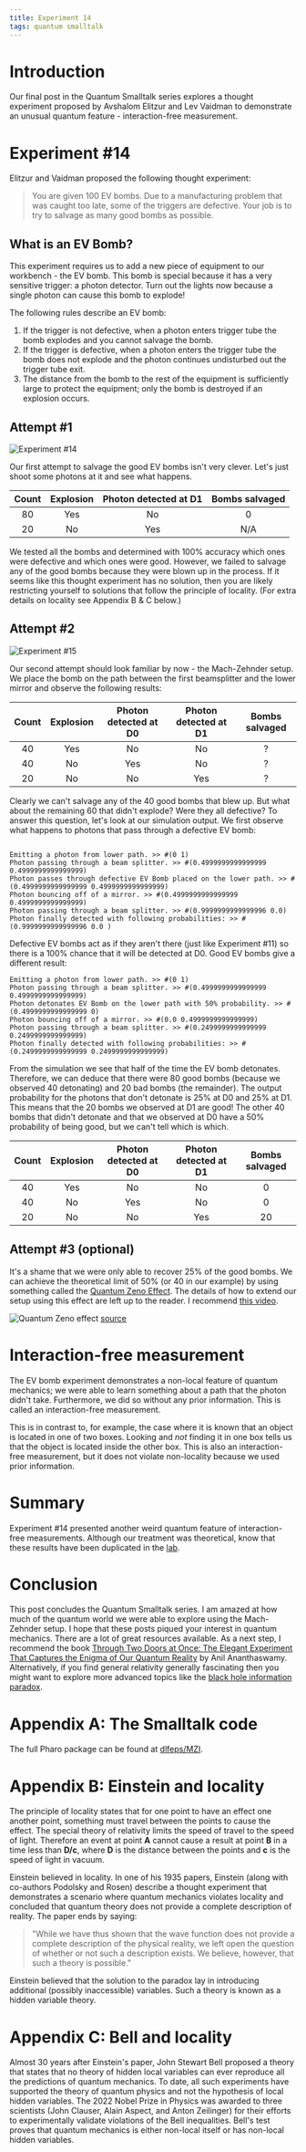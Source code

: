 ```yaml
---
title: Experiment 14
tags: quantum smalltalk
---
```



# Introduction
Our final post in the Quantum Smalltalk series explores a thought experiment proposed by Avshalom Elitzur and Lev Vaidman to demonstrate an unusual quantum feature - interaction-free measurement.

# Experiment #14
Elitzur and  Vaidman proposed the following thought experiment: 

>You are given 100 EV bombs. Due to a manufacturing problem that was caught too late, some of the triggers are defective. Your job is to try to salvage as many good bombs as possible.

## What is an EV Bomb?
This experiment requires us to add a new piece of equipment to our workbench - the EV bomb. This bomb is special because it has a very sensitive trigger: a photon detector. Turn out the lights now because a single photon can cause this bomb to explode! 

The following rules describe an EV bomb:
1. If the trigger is not defective, when a photon enters trigger tube the bomb explodes and you cannot salvage the bomb.
2. If the trigger is defective, when a photon enters the trigger tube the bomb does not explode and the photon continues undisturbed out the trigger tube exit. 
3. The distance from the bomb to the rest of the equipment is sufficiently large to protect the equipment; only the bomb is destroyed if an explosion occurs. 

## Attempt #1 
![Experiment #14](/assets/images/exp14.png "Experiment #14")

Our first attempt to salvage the good EV bombs isn't very clever. Let's just shoot some photons at it and see what happens. 

| Count | Explosion | Photon detected at D1 | Bombs salvaged |
|:-----:|:---------:|:---------------------:|:--------------:|
|   80  |    Yes    |           No          |        0       |
|   20  |     No    |          Yes          |       N/A      |

We tested all the bombs and determined with 100% accuracy which ones were defective and which ones were good. However, we failed to salvage any of the good bombs because they were blown up in the process. If it seems like this thought experiment has no solution, then you are likely restricting yourself to solutions that follow the principle of locality. (For extra details on locality see Appendix B & C below.)

## Attempt #2
![Experiment #15](/assets/images/exp15.png "Experiment #15")

Our second attempt should look familiar by now - the Mach-Zehnder setup. We place the bomb on the path between the first beamsplitter and the lower mirror and observe the following results:

| Count | Explosion | Photon detected at D0 | Photon detected at D1 | Bombs salvaged |
|:-----:|:---------:|:---------------------:|:---------------------:|:--------------:|
|   40  |    Yes    |           No          |           No          |        ?       |
|   40  |     No    |          Yes          |           No          |        ?       |
|   20  |     No    |           No          |          Yes          |        ?       |

Clearly we can't salvage any of the 40 good bombs that blew up. But what about the remaining 60 that didn't explode? Were they all defective? To answer this question, let's look at our simulation output. We first observe what happens to photons that pass through a defective EV bomb:

```

Emitting a photon from lower path. >> #(0 1)
Photon passing through a beam splitter. >> #(0.4999999999999999 0.4999999999999999)
Photon passes through defective EV Bomb placed on the lower path. >> #(0.4999999999999999 0.4999999999999999)
Photon bouncing off of a mirror. >> #(0.4999999999999999 0.4999999999999999)
Photon passing through a beam splitter. >> #(0.9999999999999996 0.0)
Photon finally detected with following probabilities: >> #(0.9999999999999996 0.0 )

```

Defective EV bombs act as if they aren't there (just like Experiment #11) so there is a 100% chance that it will be detected at D0. Good EV bombs give a different result:

```
Emitting a photon from lower path. >> #(0 1)
Photon passing through a beam splitter. >> #(0.4999999999999999 0.4999999999999999)
Photon detonates EV Bomb on the lower path with 50% probability. >> #(0.4999999999999999 0)
Photon bouncing off of a mirror. >> #(0.0 0.4999999999999999)
Photon passing through a beam splitter. >> #(0.2499999999999999 0.2499999999999999)
Photon finally detected with following probabilities: >> #(0.2499999999999999 0.2499999999999999)
```

From the simulation we see that half of the time the EV bomb detonates. Therefore, we can deduce that there were 80 good bombs (because we observed 40 detonating) and 20 bad bombs (the remainder). The output probability for the photons that don't detonate is 25% at D0 and 25% at D1. This means that the 20 bombs we observed at D1 are good! The other 40 bombs that didn't detonate and that we observed at D0 have a 50% probability of being good, but we can't tell which is which.

| Count | Explosion | Photon detected at D0 | Photon detected at D1 | Bombs salvaged |
|:-----:|:---------:|:---------------------:|:---------------------:|:--------------:|
|   40  |    Yes    |           No          |           No          |        0       |
|   40  |     No    |          Yes          |           No          |        0       |
|   20  |     No    |           No          |          Yes          |       20       |

## Attempt #3 (optional)

It's a shame that we were only able to recover 25% of the good bombs. We can achieve the theoretical limit of 50% (or 40 in our example) by using something called the [Quantum Zeno Effect](https://en.wikipedia.org/wiki/Quantum_Zeno_effect?useskin=vector). The details of how to extend our setup using this effect are left up to the reader. I recommend [this video](https://youtu.be/fus1nJ6JaTk?si=Y6ljo3NrULArOx5H&t=375). 

![Quantum Zeno effect](https://miro.medium.com/v2/resize:fit:720/format:webp/1*bjGo9HLPhqvxcVbdZGnuOA.gif)
[source](https://medium.com/qiskit/building-quantum-bomb-testers-and-other-thought-experiments-with-quantum-computers-c160060fdde4)

# Interaction-free measurement

The EV bomb experiment demonstrates a non-local feature of quantum mechanics; we were able to learn something about a path that the photon didn't take. Furthermore, we did so without any prior information. This is called an interaction-free measurement. 

This is in contrast to, for example, the case where it is known that an object is located in one of two boxes. Looking and *not* finding it in one box tells us that the object is located inside the other box. This is also an interaction-free measurement, but it does not violate non-locality because we used prior information.

# Summary
Experiment #14 presented another weird quantum feature of interaction-free measurements. Although our treatment was theoretical, know that these results have been duplicated in the [lab](https://www.oeaw.ac.at/fileadmin/Institute/IQOQI-Vienna/PDF/publications-zeilinger/1994_-_Fundamental_Problems_in_Quantum_Theory_-_Experimental_Realization_of_Interaction-Free_Measurement.pdf).

# Conclusion
This post concludes the Quantum Smalltalk series. I am amazed at how much of the quantum world we were able to explore using the Mach-Zehnder setup. I hope that these posts piqued your interest in quantum mechanics. There are a lot of great resources available. As a next step, I recommend the book [Through Two Doors at Once: The Elegant Experiment That Captures the Enigma of Our Quantum Reality](https://www.amazon.com/Through-Two-Doors-Once-Experiment/dp/1101986093) by Anil Ananthaswamy. Alternatively, if you find general relativity generally fascinating then you might want to explore more advanced topics like the [black hole information paradox](https://en.wikipedia.org/wiki/Black_hole_information_paradox?useskin=vector).


# Appendix A: The Smalltalk code
The full Pharo package can be found at [dlfeps/MZI](https://github.com/dlfelps/MZI). 

# Appendix B: Einstein and locality
The principle of locality states that for one point to have an effect one another point, something must travel between the points to cause the effect. The special theory of relativity limits the speed of travel to the speed of light. Therefore an event at point **A** cannot cause a result at point **B** in a time less than **D/c**, where **D** is the distance between the points and **c** is the speed of light in vacuum.

Einstein believed in locality. In one of his 1935 papers, Einstein (along with co-authors Podolsky and Rosen) describe a thought experiment that demonstrates a scenario where quantum mechanics violates locality and concluded that quantum theory does not provide a complete description of reality. The paper ends by saying: 

>"While we have thus shown that the wave function does not provide a complete description of the physical reality, we left open the question of whether or not such a description exists. We believe, however, that such a theory is possible."

Einstein believed that the solution to the paradox lay in introducing additional (possibly inaccessible) variables. Such a theory is known as a hidden variable theory.

# Appendix C: Bell and locality
Almost 30 years after Einstein's paper, John Stewart Bell proposed a theory that states that no theory of hidden local variables can ever reproduce all the predictions of quantum mechanics. To date, all such experiments have supported the theory of quantum physics and not the hypothesis of local hidden variables. The 2022 Nobel Prize in Physics was awarded to three scientists (John Clauser, Alain Aspect, and Anton Zeilinger) for their efforts to experimentally validate violations of the Bell inequalities. Bell's test proves that quantum mechanics is either non-local itself or has non-local hidden variables.
